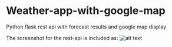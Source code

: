 # Weather-app-with-google-map
Python flask rest api with forecast results and google map display


The screenshot for the rest-api is included as:
![alt text](screenshots/1.png "Forecast and the map for baltimore")
